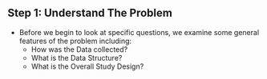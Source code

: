 <!-- Steps for Data Analysis Problems --> 

## Step 1: Understand The Problem ## 
  - Before we begin to look at specific questions, we examine some general features of the problem including:
    - How was the Data collected?
    - What is the Data Structure?  
    - What is the Overall Study Design? 